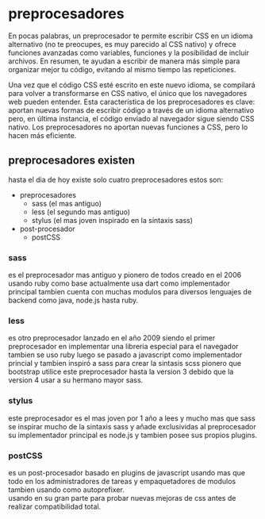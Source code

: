 # preprocesadores

En pocas palabras, un preprocesador te permite escribir CSS en un idioma alternativo (no te preocupes, es muy parecido al CSS nativo) y ofrece funciones avanzadas como variables, funciones y la posibilidad de incluir archivos. En resumen, te ayudan a escribir de manera más simple para organizar mejor tu código, evitando al mismo tiempo las repeticiones.

Una vez que el código CSS esté escrito en este nuevo idioma, se compilará para volver a transformarse en CSS nativo, el único que los navegadores web pueden entender. Esta característica de los preprocesadores es clave: aportan nuevas formas de escribir código a través de un idioma alternativo pero, en última instancia, el código enviado al navegador sigue siendo CSS nativo. Los preprocesadores no aportan nuevas funciones a CSS, pero lo hacen más eficiente.

## preprocesadores existen

hasta el dia de hoy existe solo cuatro preprocesadores estos son:

- preprocesadores
  - sass (el mas antiguo)
  - less (el segundo mas antiguo)
  - stylus (el mas joven inspirado en la sintaxis sass)
- post-procesador
  - postCSS
  
### sass

es el preprocesador mas antiguo y pionero de todos creado en el 2006 usando ruby como base actualmente usa dart como implementador principal tambien cuenta con muchas modulos para diversos lenguajes de backend como java, node.js hasta ruby.

### less

es otro preprocesador lanzado en el año 2009 siendo el primer preprocesador en implementar una libreria especial para el navegador tambien se uso ruby luego se pasado a javascript como implementador princial y tambien inspiró a sass para crear la sintasis scss pionero que bootstrap utilice este preprocesador hasta la version 3 debido que la version 4 usar a su hermano mayor sass.

### stylus

este preprocesador es el mas joven por 1 año a lees y mucho mas que sass se inspirar mucho de la sintaxis sass y añade exclusividas al preprocesador su implementador principal es node.js y tambien posee sus propios plugins.

### postCSS

es un post-procesador basado en plugins de javascript usando mas que todo en los administradores de tareas y empaquetadores de modulos tambien usando como autoprefixer.<br>
usando en su gran parte para probar nuevas mejoras de css antes de realizar compatibilidad total.